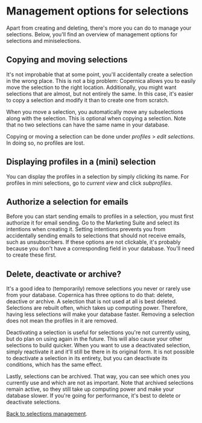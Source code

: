 # Management options for selections

Apart from creating and deleting, there's more you can do to manage 
your selections. Below, you'll find an overview of management options 
for selections and miniselections.

## Copying and moving selections

It's not improbable that at some point, you'll accidentally create a 
selection in the wrong place. This is not a big problem: Copernica 
allows you to easily move the selection to the right location. 
Additionally, you might want selections that are almost, but not 
entirely the same. In this case, it's easier to copy a selection and 
modify it than to create one from scratch.

When you move a selection, you automatically move any subselections 
along with the selection. This is optional when copying a selection. 
Note that no two selections can have the same name in your database. 

Copying or moving a selection can be done under *profiles* > *edit 
selections*. In doing so, no profiles are lost.

## Displaying profiles in a (mini) selection

You can display the profiles in a selection by simply clicking its name. 
For profiles in mini selections, go to *current view* and click 
*subprofiles*.

## Authorize a selection for emails

Before you can start sending emails to profiles in a selection, you must 
first authorize it for email sending. Go to the Marketing Suite and 
select its intentions when creating it. Setting intentions prevents you 
from accidentally sending emails to selections that should not receive 
emails, such as unsubscribers. If these options are not clickable, 
it's probably because you don't have a corresponding field in your 
database. You'll need to create these first.

## Delete, deactivate or archive?

It's a good idea to (temporarily) remove selections you never or rarely 
use from your database. Copernica has three options to do that: delete, 
deactive or archive. A selection that is not used at all is best deleted. 
Selections are rebuilt often, which takes up computing power. Therefore, 
having less selections will make your database faster. Removing a 
selection does not mean the profiles in it are removed.

Deactivating a selection is useful for selections you're not currently 
using, but do plan on using again in the future. This will also cause 
your other selections to build quicker. When you want to use a 
deactivated selection, simply reactivate it and it'll still be there in 
its original form. It is not possible to deactivate a selection in its 
entirety, but you can deactivate its conditions, which has the same 
effect. 

Lastly, selections can be archived. That way, you can see which ones 
you currently use and which are not as important. Note that archived 
selections remain active, so they still take up computing power and 
make your database slower. If you're going for performance, it's best 
to delete or deactivate selections.

[Back to selections management](./selections-introduction).
